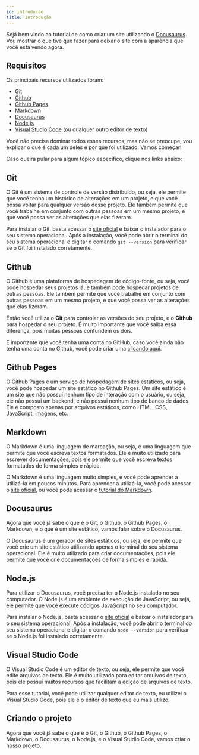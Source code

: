 ```yaml
---
id: introducao
title: Introdução
---
```


Sejá bem vindo ao tutorial de como criar um site utilizando o [Docusaurus](https://docusaurus.io/). Vou mostrar o que tive que fazer para deixar o site com a aparência que você está vendo agora.

## Requisitos
Os principais recursos utilizados foram:

- [Git](https://git-scm.com/)
- [Github](https://github.com/)
- [Github Pages](https://pages.github.com/)
- [Markdown](https://daringfireball.net/projects/markdown/)
- [Docusaurus](https://docusaurus.io/)
- [Node.js](https://nodejs.org/en/)
- [Visual Studio Code](https://code.visualstudio.com/) (ou qualquer outro editor de texto)

Você não precisa dominar todos esses recursos, mas não se preocupe, vou explicar o que é cada um deles e por que foi utilizado. Vamos começar!

Caso queira pular para algum tópico específico, clique nos links abaixo:

## Git

O Git é um sistema de controle de versão distribuído, ou seja, ele permite que você tenha um histórico de alterações em um projeto, e que você possa voltar para qualquer versão desse projeto. Ele também permite que você trabalhe em conjunto com outras pessoas em um mesmo projeto, e que você possa ver as alterações que elas fizeram.

Para instalar o Git, basta acessar o [site oficial](https://git-scm.com/downloads) e baixar o instalador para o seu sistema operacional. Após a instalação, você pode abrir o terminal do seu sistema operacional e digitar o comando `git --version` para verificar se o Git foi instalado corretamente.

## Github

O Github é uma plataforma de hospedagem de código-fonte, ou seja, você pode hospedar seus projetos lá, e também pode hospedar projetos de outras pessoas. Ele também permite que você trabalhe em conjunto com outras pessoas em um mesmo projeto, e que você possa ver as alterações que elas fizeram.

Então você utiliza o **Git** para controlar as versões do seu projeto, e o **Github** para hospedar o seu projeto. É muito importante que você saiba essa diferença, pois muitas pessoas confundem os dois.

É importante que você tenha uma conta no GitHub, caso você ainda não tenha uma conta no Github, você pode criar uma [clicando aqui](https://github.com/signup).

## Github Pages

O Github Pages é um serviço de hospedagem de sites estáticos, ou seja, você pode hospedar um site estático no Github Pages. Um site estático é um site que não possui nenhum tipo de interação com o usuário, ou seja, ele não possui um backend, e não possui nenhum tipo de banco de dados. Ele é composto apenas por arquivos estáticos, como HTML, CSS, JavaScript, imagens, etc.

## Markdown

O Markdown é uma linguagem de marcação, ou seja, é uma linguagem que permite que você escreva textos formatados. Ele é muito utilizado para escrever documentações, pois ele permite que você escreva textos formatados de forma simples e rápida.

O Markdown é uma linguagem muito simples, e você pode aprender a utilizá-la em poucos minutos. Para aprender a utilizá-la, você pode acessar o [site oficial](https://daringfireball.net/projects/markdown/), ou você pode acessar o [tutorial do Markdown](https://www.markdowntutorial.com/).

## Docusaurus

Agora que você já sabe o que é o Git, o Github, o Github Pages, o Markdown, e o que é um site estático, vamos falar sobre o Docusaurus.

O Docusaurus é um gerador de sites estáticos, ou seja, ele permite que você crie um site estático utilizando apenas o terminal do seu sistema operacional. Ele é muito utilizado para criar documentações, pois ele permite que você crie documentações de forma simples e rápida.

## Node.js

Para utilizar o Docusaurus, você precisa ter o Node.js instalado no seu computador. O Node.js é um ambiente de execução de JavaScript, ou seja, ele permite que você execute códigos JavaScript no seu computador.

Para instalar o Node.js, basta acessar o [site oficial](https://nodejs.org/en/download/) e baixar o instalador para o seu sistema operacional. Após a instalação, você pode abrir o terminal do seu sistema operacional e digitar o comando `node --version` para verificar se o Node.js foi instalado corretamente.

## Visual Studio Code

O Visual Studio Code é um editor de texto, ou seja, ele permite que você edite arquivos de texto. Ele é muito utilizado para editar arquivos de texto, pois ele possui muitos recursos que facilitam a edição de arquivos de texto.

Para esse tutorial, você pode utilizar qualquer editor de texto, eu utilizei o Visual Studio Code, pois ele é o editor de texto que eu mais utilizo.

## Criando o projeto

Agora que você já sabe o que é o Git, o Github, o Github Pages, o Markdown, o Docusaurus, o Node.js, e o Visual Studio Code, vamos criar o nosso projeto.